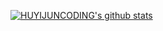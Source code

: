 
<!--
**HUYIJUNCODING/HUYIJUNCODING** is a ✨ _special_ ✨ repository because its `README.md` (this file) appears on your GitHub profile.

Here are some ideas to get you started:

- 🔭 I’m currently working on ...
- 🌱 I’m currently learning ...
- 👯 I’m looking to collaborate on ...
- 🤔 I’m looking for help with ...
- 💬 Ask me about ...
- 📫 How to reach me: ...
- 😄 Pronouns: ...
- ⚡ Fun fact: ...
-->
[![HUYIJUNCODING's github stats](https://github-readme-stats.vercel.app/api?username=HUYIJUNCODING&hide_title=true)](https://github.com/HUYIJUNCODING)
